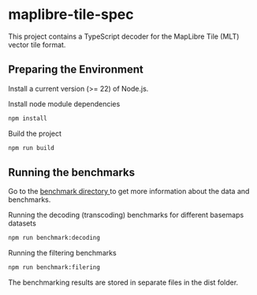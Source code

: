 # maplibre-tile-spec

This project contains a TypeScript decoder for the MapLibre Tile (MLT) vector tile format.

## Preparing the Environment 

Install a current version (>= 22) of Node.js.

Install node module dependencies
```bash
npm install
```

Build the project
```bash
npm run build
```

## Running the benchmarks

Go to the [benchmark directory ](./benchmark)to get more information about the data and benchmarks.

Running the decoding (transcoding) benchmarks for different basemaps datasets
```bash
npm run benchmark:decoding
```

Running the filtering benchmarks 
```bash
npm run benchmark:filering
```

The benchmarking results are stored in separate files in the dist folder.

